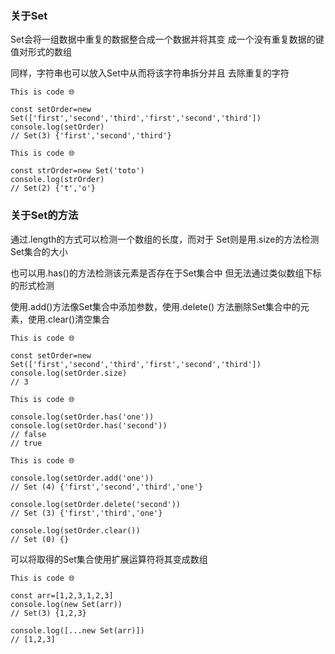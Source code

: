 ### 关于Set

Set会将一组数据中重复的数据整合成一个数据并将其变
成一个没有重复数据的键值对形式的数组

同样，字符串也可以放入Set中从而将该字符串拆分并且
去除重复的字符

    This is code 🌐

    const setOrder=new Set(['first','second','third','first','second','third'])
    console.log(setOrder)
    // Set(3) {'first','second','third'}

    This is code 🌐

    const strOrder=new Set('toto')
    console.log(strOrder)
    // Set(2) {'t','o'}

### 关于Set的方法

通过.length的方式可以检测一个数组的长度，而对于
Set则是用.size的方法检测Set集合的大小

也可以用.has()的方法检测该元素是否存在于Set集合中
但无法通过类似数组下标的形式检测

使用.add()方法像Set集合中添加参数，使用.delete()
方法删除Set集合中的元素，使用.clear()清空集合

    This is code 🌐

    const setOrder=new Set(['first','second','third','first','second','third'])
    console.log(setOrder.size)
    // 3
    
    This is code 🌐

    console.log(setOrder.has('one'))
    console.log(setOrder.has('second'))
    // false
    // true

    This is code 🌐

    console.log(setOrder.add('one'))
    // Set (4) {'first','second','third','one'}

    console.log(setOrder.delete('second'))
    // Set (3) {'first','third','one'}

    console.log(setOrder.clear())
    // Set (0) {}

可以将取得的Set集合使用扩展运算符将其变成数组
    
    This is code 🌐

    const arr=[1,2,3,1,2,3]
    console.log(new Set(arr))
    // Set(3) {1,2,3}

    console.log([...new Set(arr)])
    // [1,2,3]